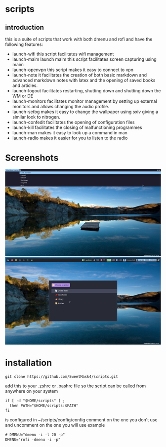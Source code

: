 # scripts

## introduction
this is a suite of scripts that work with both dmenu and rofi and have the following features:

- launch-wifi this script facilitates wifi management 
- launch-maim launch maim this script facilitates screen capturing using maim
- launch-openvpn this script makes it easy to connect to vpn 
- launch-note it facilitates the creation of both basic markdown and advanced markdown notes with latex and the opening of saved books and articles.
- launch-logout facilitates restarting, shutting down and shutting down the WM or DE
- launch-monitors facilitates monitor management by setting up external monitors and allows changing the audio profile.
- launch-setbg makes it easy to change the wallpaper using sxiv giving a similar look to nitrogen.
- launch-confedit facilitates the opening of configuration files
- launch-kill facilitates the closing of malfunctioning programmes 
- launch-man makes it easy to look up a command in man
- launch-radio makes it easier for you to listen to the radio 

# Screenshots
![launch-logout](https://github.com/SweetMask4/scripts/blob/main/screenshots/launch-logout-dmenu.png?raw=true)
![launch-note](https://github.com/SweetMask4/scripts/blob/main/screenshots/launch-note-rofi.png?raw=true)

# installation

``` shell
git clone https://github.com/SweetMask4/scripts.git 
```

add this to your .zshrc or .bashrc file so the script can be called from anywhere on your system
``` shell
if [ -d "$HOME/scripts" ] ;
  then PATH="$HOME/scripts:$PATH"
fi
```
is configured in ~/scripts/config/config
comment on the one you don't use and uncomment on the one you will use example
``` shell
# DMENU="dmenu -i -l 20 -p"
DMENU="rofi -dmenu -i -p"
```
